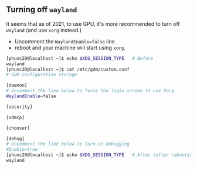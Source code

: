 ## Turning off `wayland`
It seems that as of 2021, to use GPU, it's more recommended to turn off `wayland` (and use `xorg` instead.)
- Uncomment the `WaylandEnable=false` line
- reboot
and your machine will start using `xorg`.
```bash
[phunc20@localhost ~]$ echo $XDG_SESSION_TYPE   # Before
wayland
[phunc20@localhost ~]$ cat /etc/gdm/custom.conf
# GDM configuration storage

[daemon]
# Uncomment the line below to force the login screen to use Xorg
WaylandEnable=false

[security]

[xdmcp]

[chooser]

[debug]
# Uncomment the line below to turn on debugging
#Enable=true
[phunc20@localhost ~]$ echo $XDG_SESSION_TYPE   # After (after rebooting)
wayland
```
